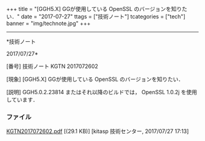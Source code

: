 ﻿+++
title = "[GGH5.X] GGが使用している OpenSSL のバージョンを知りたい．"
date = "2017-07-27"
ttags = ["技術ノート"]
tcategories = ["tech"]
banner = "img/technote.jpg"
+++

-----------------------------------------------------------------------------------------------------------------------------

*技術ノート

2017/07/27*


[番号]
技術ノート KGTN 2017072602

[現象]
[GGH5.X] GGが使用している OpenSSL のバージョンを知りたい．

[説明]
GGH5.0.2.23814 またはそれ以降のビルドでは， OpenSSL 1.0.2j
を使用しています．


### ファイル

 
 


[KGTN2017072602.pdf](http://techreport.kitasp.net/attachments/download/3758/KGTN2017072602.pdf)
 [(29.1 KB)] [kitasp 技術センター, 2017/07/27
17:13]


 


 

